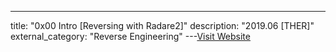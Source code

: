 ---
title: "0x00 Intro [Reversing with Radare2]"
description: "2019.06 [THER]"
external_category: "Reverse Engineering"
---[Visit Website](https://www.youtube.com/watch?v=Lva32dXS0mU)

